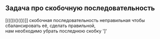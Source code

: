 ## Задача про скобочную последовательность

[((())()(())]]
скобочная последовательность неправильная
чтобы сбалансировать её, сделать правильной,<br >
нам необходимо убрать последнюю скобку ']'